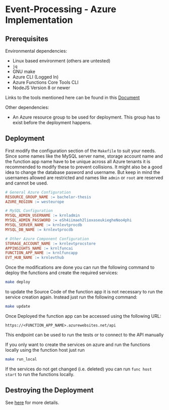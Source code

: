 # Event-Processing - Azure Implementation

## Prerequisites

Environmental dependencies:

- Linux based environment (others are untested)
- `jq`
- GNU make
- Azure CLI (Logged In)
- Azure Functions Core Tools CLI
- NodeJS Version 8 or newer

Links to the tools mentioned here can be found in this [Document](/docs/tools.md)

Other dependencies:

- An Azure resource group to be used for deployment. This group has to exist before the deployment happens.

## Deployment

First modify the configuration section of the `Makefile` to suit your needs. Since some names like the
MySQL server name, storage account name and the function app name have to be unique across all Azure tenants it is recommended to modify these to prevent collisions.
It might also be a good idea to change the database pasword and username. But keep in mind the usernames allowed are restricted and names like `admin` or `root` are reserved and cannot be used.

```makefile
# General Azure Configuration
RESOURCE_GROUP_NAME := bachelor-thesis
AZURE_REGION := westeurope

# MySQL Configuration
MYSQL_ADMIN_USERNAME := krnladmin
MYSQL_ADMIN_PASSWORD := eSh4iimaeh2lioxaseukiegheNoo4phi
MYSQL_SERVER_NAME := krnlevtprocdb
MYSQL_DB_NAME := krnlevtprocdb

# Other Azure Component Configuration
STORAGE_ACCOUNT_NAME := krnlevtprocstore
APPINSIGHTS_NAME := krnlfuncai
FUNCTION_APP_NAME := krnlfuncapp
EVT_HUB_NAME := krnlevthub
```

Once the modifications are done you can run the following command to deploy the functions and create the required services:

```bash
make deploy
```

to update the Source Code of the function app it is not necessary to run the service creation again. Instead just run the following command:

```bash
make update
```

Once Deployed the function app can be accessed using the following URL:
```
https://<FUNCTION_APP_NAME>.azurewebsites.net/api
```
This endpoint can be used to run the tests or to connect to the API manually

If you only want to create the services on azure and run the functions locally using the function host just run

```bash
make run_local
```

If the services do not get changed (i.e. deleted) you can run `func host start` to run the functions locally.

## Destroying the Deployment

See [here](/docs/azure_deploy.md) for more details.
